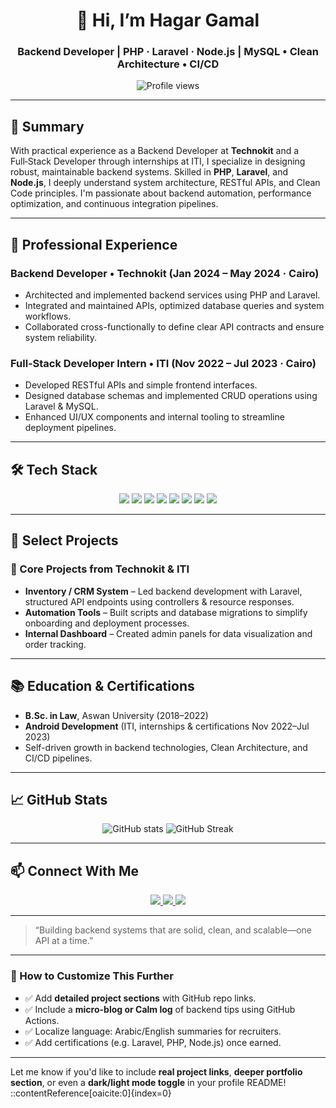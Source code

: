 <h1 align="center">👋 Hi, I’m Hagar Gamal</h1>
<h3 align="center">Backend Developer | PHP · Laravel · Node.js | MySQL • Clean Architecture • CI/CD</h3>

<p align="center">
  <img src="https://komarev.com/ghpvc/?username=hagar-gamal&style=flat-square&color=0e75b6" alt="Profile views" />
</p>

---

## 📌 Summary

With practical experience as a Backend Developer at **Technokit** and a Full‑Stack Developer through internships at ITI, I specialize in designing robust, maintainable backend systems. Skilled in **PHP**, **Laravel**, and **Node.js**, I deeply understand system architecture, RESTful APIs, and Clean Code principles. I'm passionate about backend automation, performance optimization, and continuous integration pipelines.

---

## 💼 Professional Experience

### **Backend Developer** • Technokit (Jan 2024 – May 2024 · Cairo)
- Architected and implemented backend services using PHP and Laravel.
- Integrated and maintained APIs, optimized database queries and system workflows.
- Collaborated cross-functionally to define clear API contracts and ensure system reliability.

### **Full‑Stack Developer Intern** • ITI (Nov 2022 – Jul 2023 · Cairo)
- Developed RESTful APIs and simple frontend interfaces.
- Designed database schemas and implemented CRUD operations using Laravel & MySQL.
- Enhanced UI/UX components and internal tooling to streamline deployment pipelines.

---

## 🛠️ Tech Stack

<p align="center">
  <img src="https://img.shields.io/badge/Laravel-FC4644?style=for-the-badge&logo=laravel&logoColor=white" />
  <img src="https://img.shields.io/badge/PHP-777BB4?style=for-the-badge&logo=php&logoColor=white" />
  <img src="https://img.shields.io/badge/Node.js-339933?style=for-the-badge&logo=nodedotjs&logoColor=white" />
  <img src="https://img.shields.io/badge/MySQL-005C84?style=for-the-badge&logo=mysql&logoColor=white" />
  <img src="https://img.shields.io/badge/Docker-2496ED?style=for-the-badge&logo=docker&logoColor=white" />
  <img src="https://img.shields.io/badge/Git-F05032?style=for-the-badge&logo=git&logoColor=white" />
  <img src="https://img.shields.io/badge/REST API-000000?style=for-the-badge&logo=rest" />
  <img src="https://img.shields.io/badge/Clean%20Architecture-0052CC?style=for-the-badge" />
</p>

---

## 🚀 Select Projects

### **🎯 Core Projects from Technokit & ITI**
- **Inventory / CRM System** – Led backend development with Laravel, structured API endpoints using controllers & resource responses.
- **Automation Tools** – Built scripts and database migrations to simplify onboarding and deployment processes.
- **Internal Dashboard** – Created admin panels for data visualization and order tracking.

---

## 📚 Education & Certifications

- **B.Sc. in Law**, Aswan University (2018–2022)  
- **Android Development** (ITI, internships & certifications Nov 2022–Jul 2023)  
- Self-driven growth in backend technologies, Clean Architecture, and CI/CD pipelines.

---

## 📈 GitHub Stats

<p align="center">
  <img src="https://github-readme-stats.vercel.app/api?username=hagar-gamal&show_icons=true&theme=tokyonight" alt="GitHub stats" />
  <img src="https://github-readme-streak-stats.herokuapp.com/?user=hagar-gamal&theme=tokyonight" alt="GitHub Streak" />
</p>

---

## 📫 Connect With Me

<p align="center">
  <a href="mailto:your.email@domain.com">
    <img src="https://img.shields.io/badge/Email-D14836?style=for-the-badge&logo=gmail&logoColor=white" />
  </a>
  <a href="https://www.linkedin.com/in/your-linkedin/">
    <img src="https://img.shields.io/badge/LinkedIn-0A66C2?style=for-the-badge&logo=linkedin&logoColor=white" />
  </a>
  <a href="https://github.com/hagar-gamal">
    <img src="https://img.shields.io/badge/GitHub-100000?style=for-the-badge&logo=github&logoColor=white" />
  </a>
</p>

---

> “Building backend systems that are solid, clean, and scalable—one API at a time.”

---

### 🔧 How to Customize This Further

- ✅ Add **detailed project sections** with GitHub repo links.
- ✅ Include a **micro-blog or Calm log** of backend tips using GitHub Actions.
- ✅ Localize language: Arabic/English summaries for recruiters.
- ✅ Add certifications (e.g. Laravel, PHP, Node.js) once earned.

---

Let me know if you'd like to include **real project links**, **deeper portfolio section**, or even a **dark/light mode toggle** in your profile README!
::contentReference[oaicite:0]{index=0}
